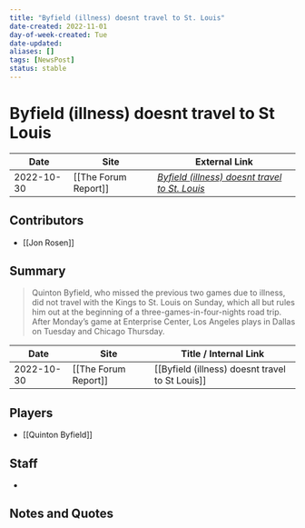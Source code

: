 ```yaml
---
title: "Byfield (illness) doesnt travel to St. Louis"
date-created: 2022-11-01
day-of-week-created: Tue
date-updated: 
aliases: []
tags: [NewsPost]
status: stable
---
```


# Byfield (illness) doesnt travel to St Louis

| Date       | Site                 | External Link                                                                                                         |
| ---------- | -------------------- | --------------------------------------------------------------------------------------------------------------------- |
| 2022-10-30 | [[The Forum Report]] | [*Byfield (illness) doesnt travel to St. Louis*](https://theforumreport.com/byfield-illness-doesnt-travel-to-st-louis/) |

## Contributors
- [[Jon Rosen]]


## Summary
> Quinton Byfield, who missed the previous two games due to illness, did not travel with the Kings to St. Louis on Sunday, which all but rules him out at the beginning of a three-games-in-four-nights road trip. After Monday’s game at Enterprise Center, Los Angeles plays in Dallas on Tuesday and Chicago Thursday.

| Date       | Site                 | Title / Internal Link                           |
| ---------- | -------------------- | ----------------------------------------------- |
| 2022-10-30 | [[The Forum Report]] | [[Byfield (illness) doesnt travel to St Louis]] |

## Players
- [[Quinton Byfield]]


## Staff
- 


## Notes and Quotes
> 

